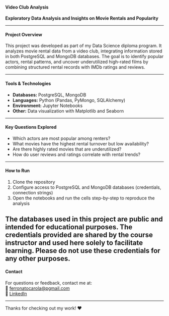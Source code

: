 #### Video Club Analysis

**Exploratory Data Analysis and Insights on Movie Rentals and Popularity**

---

#### Project Overview

This project was developed as part of my Data Science diploma program. It analyzes movie rental data from a video club, integrating information stored in both PostgreSQL and MongoDB databases. The goal is to identify popular actors, rental patterns, and uncover underutilized high-rated films by combining structured rental records with IMDb ratings and reviews.

---

#### Tools & Technologies

- **Databases:** PostgreSQL, MongoDB  
- **Languages:** Python (Pandas, PyMongo, SQLAlchemy)  
- **Environment:** Jupyter Notebooks  
- **Other:** Data visualization with Matplotlib and Seaborn

---

#### Key Questions Explored

- Which actors are most popular among renters?  
- What movies have the highest rental turnover but low availability?  
- Are there highly rated movies that are underutilized?  
- How do user reviews and ratings correlate with rental trends?

---

#### How to Run

1. Clone the repository  
2. Configure access to PostgreSQL and MongoDB databases (credentials, connection strings)  
3. Open the notebooks and run the cells step-by-step to reproduce the analysis

The databases used in this project are public and intended for educational purposes.
The credentials provided are shared by the course instructor and used here solely to facilitate learning.
Please do not use these credentials for any other purposes.
---

#### Contact

For questions or feedback, contact me at:  
📧 ferronatocarola@pgmail.com  
💼 [LinkedIn](https://www.linkedin.com/in/carola-ferronato-299141283/)

---

Thanks for checking out my work! ❤️
